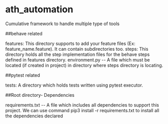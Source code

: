 # ath_automation
Cumulative framework to handle multiple type of tools

##behave related

features: This directory supports to add your feature files (Ex: feature_name.feature). It can contain subdirectories too.
steps: This directory holds all the step implementation files for the behave steps defined in features directory.
environment.py -- A file which must be located (if created in project) in directory where steps directory is locating.

##pytest related

tests: A directory which holds tests written using pytest executor.

##Root directory- Dependencies

requirements.txt -- A file which includes all dependencies to support this project.
    We can use command pip3 install -r requirements.txt to install all the dependencies declared